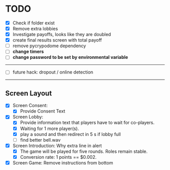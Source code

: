 # TODO

- [x] Check if folder exist 
- [x] Remove extra lobbies 
- [x] Investigate payoffs, looks like they are doubled 
- [x] create final results screen with total payoff 
- [ ] remove pycrypodome dependency
- [ ] **change timers**
- [ ] **change password to be set by environmental variable**
---
- [ ] future hack: dropout / online detection

---
## Screen Layout

- [x] Screen Consent: 
  - [x] Provide Consent Text 

- [x] Screen Lobby: 
  - [x] Provide information text that players have to wait for co-players. 
  - [x] Waiting for 1 more player(s).
  - [x] play a sound and then redirect in 5 s if lobby full 
  - [ ] find better bell.wav
- [x] Screen Introduction: Why extra line in alert
  - [x] The game will be played for five rounds. Roles remain stable. 
  - [x] Conversion rate: 1 points == $0.002. 

- [x] Screen Game: Remove instructions from bottom 